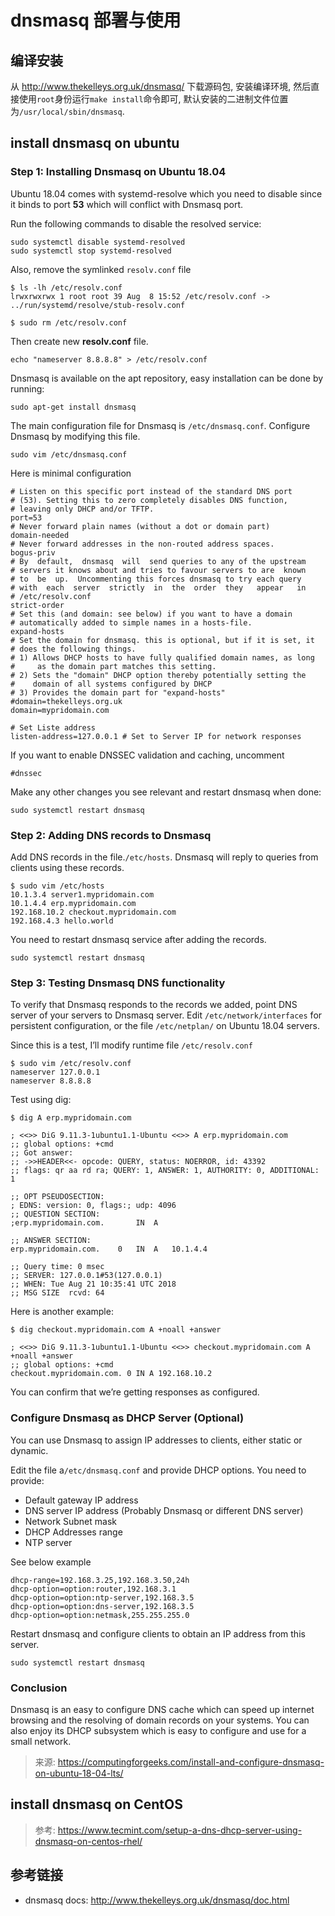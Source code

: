 # dnsmasq 部署与使用

## 编译安装

从 http://www.thekelleys.org.uk/dnsmasq/ 下载源码包, 安装编译环境, 然后直接使用`root`身份运行`make install`命令即可, 默认安装的二进制文件位置为`/usr/local/sbin/dnsmasq`.

## install dnsmasq on ubuntu

### Step 1: Installing Dnsmasq on Ubuntu 18.04

Ubuntu 18.04 comes with systemd-resolve which you need to disable since it binds to port **53** which will conflict with Dnsmasq port.

Run the following commands to disable the resolved service:

```
sudo systemctl disable systemd-resolved
sudo systemctl stop systemd-resolved
```

Also, remove the symlinked `resolv.conf` file

```
$ ls -lh /etc/resolv.conf 
lrwxrwxrwx 1 root root 39 Aug  8 15:52 /etc/resolv.conf -> ../run/systemd/resolve/stub-resolv.conf

$ sudo rm /etc/resolv.conf
```

Then create new **resolv.conf** file.

```
echo "nameserver 8.8.8.8" > /etc/resolv.conf
```

Dnsmasq is available on the apt repository, easy installation can be done by running:

```
sudo apt-get install dnsmasq
```

The main configuration file for Dnsmasq is `/etc/dnsmasq.conf`. Configure Dnsmasq by modifying this file.

```
sudo vim /etc/dnsmasq.conf
```

Here is minimal configuration

```
# Listen on this specific port instead of the standard DNS port
# (53). Setting this to zero completely disables DNS function,
# leaving only DHCP and/or TFTP.
port=53
# Never forward plain names (without a dot or domain part)
domain-needed
# Never forward addresses in the non-routed address spaces.
bogus-priv
# By  default,  dnsmasq  will  send queries to any of the upstream
# servers it knows about and tries to favour servers to are  known
# to  be  up.  Uncommenting this forces dnsmasq to try each query
# with  each  server  strictly  in  the  order  they   appear   in
# /etc/resolv.conf
strict-order
# Set this (and domain: see below) if you want to have a domain
# automatically added to simple names in a hosts-file.
expand-hosts
# Set the domain for dnsmasq. this is optional, but if it is set, it
# does the following things.
# 1) Allows DHCP hosts to have fully qualified domain names, as long
#     as the domain part matches this setting.
# 2) Sets the "domain" DHCP option thereby potentially setting the
#    domain of all systems configured by DHCP
# 3) Provides the domain part for "expand-hosts"
#domain=thekelleys.org.uk
domain=mypridomain.com

# Set Liste address
listen-address=127.0.0.1 # Set to Server IP for network responses
```

If you want to enable DNSSEC validation and caching, uncomment

```
#dnssec
```

Make any other changes you see relevant and restart dnsmasq when done:

```
sudo systemctl restart dnsmasq
```

### Step 2: Adding DNS records to Dnsmasq

Add DNS records in the file.`/etc/hosts`. Dnsmasq will reply to queries from clients using these records.

```
$ sudo vim /etc/hosts
10.1.3.4 server1.mypridomain.com
10.1.4.4 erp.mypridomain.com 
192.168.10.2 checkout.mypridomain.com 
192.168.4.3 hello.world
```

You need to restart dnsmasq service after adding the records.

```
sudo systemctl restart dnsmasq
```

### Step 3: Testing Dnsmasq DNS functionality

To verify that Dnsmasq responds to the records we added, point DNS server of your servers to Dnsmasq server. Edit `/etc/network/interfaces` for persistent configuration, or the file `/etc/netplan/` on Ubuntu 18.04 servers.

Since this is a test, I’ll modify runtime file `/etc/resolv.conf`

```
$ sudo vim /etc/resolv.conf
nameserver 127.0.0.1
nameserver 8.8.8.8
```

Test using dig:

```
$ dig A erp.mypridomain.com

; <<>> DiG 9.11.3-1ubuntu1.1-Ubuntu <<>> A erp.mypridomain.com
;; global options: +cmd
;; Got answer:
;; ->>HEADER<<- opcode: QUERY, status: NOERROR, id: 43392
;; flags: qr aa rd ra; QUERY: 1, ANSWER: 1, AUTHORITY: 0, ADDITIONAL: 1

;; OPT PSEUDOSECTION:
; EDNS: version: 0, flags:; udp: 4096
;; QUESTION SECTION:
;erp.mypridomain.com.		IN	A

;; ANSWER SECTION:
erp.mypridomain.com.	0	IN	A	10.1.4.4

;; Query time: 0 msec
;; SERVER: 127.0.0.1#53(127.0.0.1)
;; WHEN: Tue Aug 21 10:35:41 UTC 2018
;; MSG SIZE  rcvd: 64
```

Here is another example:

```
$ dig checkout.mypridomain.com A +noall +answer

; <<>> DiG 9.11.3-1ubuntu1.1-Ubuntu <<>> checkout.mypridomain.com A +noall +answer
;; global options: +cmd
checkout.mypridomain.com. 0 IN A 192.168.10.2
```

You can confirm that we’re getting responses as configured.

### Configure Dnsmasq as DHCP Server (Optional)

You can use Dnsmasq to assign IP addresses to clients, either static or dynamic.

Edit the file a`/etc/dnsmasq.conf` and provide DHCP options. You need to provide:

- Default gateway IP address
- DNS server IP address (Probably Dnsmasq or different DNS server)
- Network Subnet mask
- DHCP Addresses range
- NTP server

See below example

```
dhcp-range=192.168.3.25,192.168.3.50,24h
dhcp-option=option:router,192.168.3.1
dhcp-option=option:ntp-server,192.168.3.5
dhcp-option=option:dns-server,192.168.3.5
dhcp-option=option:netmask,255.255.255.0
```

Restart dnsmasq and configure clients to obtain an IP address from this server.

```
sudo systemctl restart dnsmasq
```

### Conclusion

Dnsmasq is an easy to configure DNS cache which can speed up internet browsing and the resolving of domain records on your systems. You can also enjoy its DHCP subsystem which is easy to configure and use for a small network.

> 来源: https://computingforgeeks.com/install-and-configure-dnsmasq-on-ubuntu-18-04-lts/

## install dnsmasq on CentOS

> 参考: https://www.tecmint.com/setup-a-dns-dhcp-server-using-dnsmasq-on-centos-rhel/

## 参考链接

- dnsmasq docs: http://www.thekelleys.org.uk/dnsmasq/doc.html